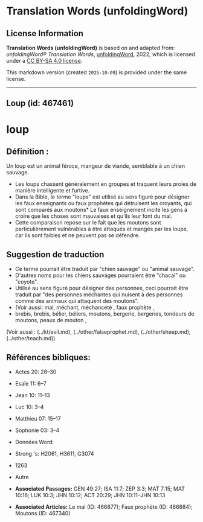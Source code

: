 # Translation Words (unfoldingWord)

## License Information

**Translation Words (unfoldingWord)** is based on and adapted from: _unfoldingWord® Translation Words_, [unfoldingWord](https://unfoldingword.org/utw), 2022, which is licensed under a [CC BY-SA 4.0 license](https://creativecommons.org/licenses/by-sa/4.0/legalcode.en).

This markdown version (created `2025-10-09`) is provided under the same license.



--------------------------------

## Loup (id: 467461)

loup
====

Définition :
------------

Un loup est un animal féroce, mangeur de viande, semblable à un chien sauvage.

* Les loups chassent généralement en groupes et traquent leurs proies de manière intelligente et furtive.
* Dans la Bible, le terme "loups" est utilisé au sens figuré pour désigner les faux enseignants ou faux prophètes qui détruisent les croyants, qui sont comparés aux moutons\* Le faux enseignement incite les gens à croire que les choses sont mauvaises et qu’ils leur font du mal.
* Cette comparaison repose sur le fait que les moutons sont particulièrement vulnérables à être attaqués et mangés par les loups, car ils sont faibles et ne peuvent pas se défendre.

Suggestion de traduction
------------------------

* Ce terme pourrait être traduit par "chien sauvage" ou "animal sauvage".
* D'autres noms pour les chiens sauvages pourraient être "chacal" ou "coyote".
* Utilisé au sens figuré pour désigner des personnes, ceci pourrait être traduit par "des personnes méchantes qui nuisent à des personnes comme des animaux qui attaquent des moutons".
* (Voir aussi: mal, méchant, méchanceté , faux prophète ,
* brebis, brebis, bélier, béliers, moutons, bergerie, bergeries, tondeurs de moutons, peaux de mouton ,

(Voir aussi : (../kt/evil.md), (../other/falseprophet.md), (../other/sheep.md), (../other/teach.md))

Références bibliques:
---------------------

* Actes 20: 28–30
* Esaïe 11: 6–7
* Jean 10: 11–13
* Luc 10: 3–4
* Matthieu 07: 15–17
* Sophonie 03: 3–4
* Données Word:
* Strong 's: H2061, H3611, G3074
* 1263
* Autre

* **Associated Passages:** GEN 49:27; ISA 11:7; ZEP 3:3; MAT 7:15; MAT 10:16; LUK 10:3; JHN 10:12; ACT 20:29; JHN 10:11–JHN 10:13
* **Associated Articles:** Le mal (ID: 466877); Faux prophète (ID: 466884); Moutons (ID: 467340)


